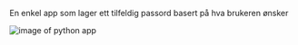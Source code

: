 En enkel app som lager ett tilfeldig passord basert på hva brukeren ønsker

![image of python app](https://files.catbox.moe/htsrpq.png)